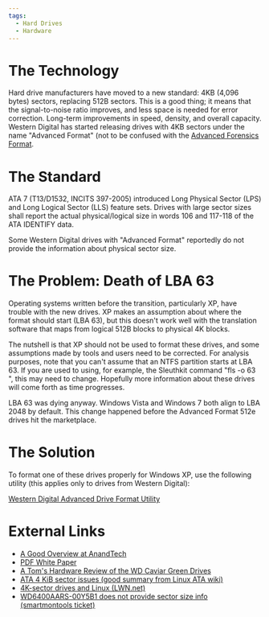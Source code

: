 ```yaml
---
tags:
  - Hard Drives
  - Hardware
---
```

# The Technology

Hard drive manufacturers have moved to a new standard: 4KB (4,096 bytes)
sectors, replacing 512B sectors. This is a good thing; it means that the
signal-to-noise ratio improves, and less space is needed for error
correction. Long-term improvements in speed, density, and overall
capacity. Western Digital has started releasing drives with 4KB sectors
under the name "Advanced Format" (not to be confused with the [Advanced
Forensics Format](aff.md).

# The Standard

ATA 7 (T13/D1532, INCITS 397-2005) introduced Long Physical Sector (LPS)
and Long Logical Sector (LLS) feature sets. Drives with large sector
sizes shall report the actual physical/logical size in words 106 and
117-118 of the ATA IDENTIFY data.

Some Western Digital drives with "Advanced Format" reportedly do not
provide the information about physical sector size.

# The Problem: Death of LBA 63

Operating systems written before the transition, particularly XP, have
trouble with the new drives. XP makes an assumption about where the
format should start (LBA 63), but this doesn't work well with the
translation software that maps from logical 512B blocks to physical 4K
blocks.

The nutshell is that XP should not be used to format these drives, and
some assumptions made by tools and users need to be corrected. For
analysis purposes, note that you can't assume that an NTFS partition
starts at LBA 63. If you are used to using, for example, the Sleuthkit
command "fls -o 63 <image>", this may need to change. Hopefully more
information about these drives will come forth as time progresses.

LBA 63 was dying anyway. Windows Vista and Windows 7 both align to LBA
2048 by default. This change happened before the Advanced Format 512e
drives hit the marketplace.

# The Solution

To format one of these drives properly for Windows XP, use the following
utility (this applies only to drives from Western Digital):

[Western Digital Advanced Drive Format Utility](https://www.westerndigital.com/products)

# External Links

* [A Good Overview at AnandTech](https://www.anandtech.com/show/2888)
* [PDF White Paper](http://www.wdc.com/wdproducts/library/WhitePapers/ENG/2579-771430.pdf)
* [A Tom's Hardware Review of the WD Caviar Green Drives](https://www.tomshardware.com/reviews/green-terabyte-1tb,2078-2.html)
* [ATA 4 KiB sector issues (good summary from Linux ATA wiki)](https://ata.wiki.kernel.org/index.php/ATA_4_KiB_sector_issues)
* [4K-sector drives and Linux (LWN.net)](https://lwn.net/Articles/377895/)
* [WD6400AARS-00Y5B1 does not provide sector size info (smartmontools ticket)](https://sourceforge.net/projects/smartmontools/)
